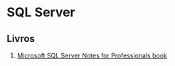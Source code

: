 # SQL Server

## Livros
1. [Microsoft SQL Server Notes for Professionals book](https://books.goalkicker.com/MicrosoftSQLServerBook/)
